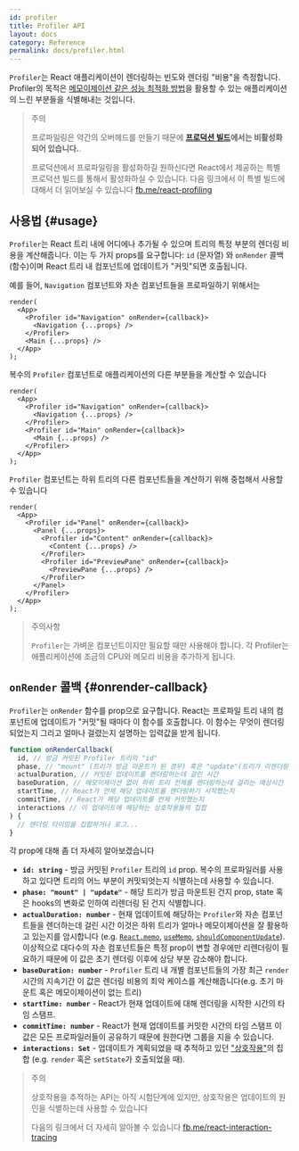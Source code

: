 ```yaml
---
id: profiler
title: Profiler API
layout: docs
category: Reference
permalink: docs/profiler.html
---
```


`Profiler`는 React 애플리케이션이 렌더링하는 빈도와 렌더링 "비용"을 측정합니다.
Profiler의 목적은 [메모이제이션 같은 성능 최적화 방법](/docs/hooks-faq.html#how-to-memoize-calculations)을 활용할 수 있는 애플리케이션의 느린 부분들을 식별해내는 것입니다.

>주의
>
> 프로파일링은 약간의 오버헤드를 만들기 때문에 **[프로덕션 빌드](/docs/optimizing-performance.html#use-the-production-build)에서는 비활성화되어 있습니다.**.
>
>프로덕션에서 프로파일링을 활성화하길 원하신다면 React에서 제공하는 특별 프로덕션 빌드를 통해서 활성화하실 수 있습니다.
>다음 링크에서 이 특별 빌드에 대해서 더 읽어보실 수 있습니다 [fb.me/react-profiling](https://fb.me/react-profiling)

## 사용법 {#usage}

`Profiler`는 React 트리 내에 어디에나 추가될 수 있으며 트리의 특정 부분의 렌더링 비용을 계산해줍니다.
이는 두 가지 props를 요구합니다: `id` (문자열) 와 `onRender` 콜백 (함수)이며 React 트리 내 컴포넌트에 업데이트가 "커밋"되면 호출됩니다.

예를 들어, `Navigation` 컴포넌트와 자손 컴포넌트들을 프로파일하기 위해서는

```js{3}
render(
  <App>
    <Profiler id="Navigation" onRender={callback}>
      <Navigation {...props} />
    </Profiler>
    <Main {...props} />
  </App>
);
```

복수의 `Profiler` 컴포넌트로 애플리케이션의 다른 부분들을 계산할 수 있습니다
```js{3,6}
render(
  <App>
    <Profiler id="Navigation" onRender={callback}>
      <Navigation {...props} />
    </Profiler>
    <Profiler id="Main" onRender={callback}>
      <Main {...props} />
    </Profiler>
  </App>
);
```

`Profiler` 컴포넌트는 하위 트리의 다른 컴포넌트들을 계산하기 위해 중첩해서 사용할 수 있습니다
```js{3,5,8}
render(
  <App>
    <Profiler id="Panel" onRender={callback}>
      <Panel {...props}>
        <Profiler id="Content" onRender={callback}>
          <Content {...props} />
        </Profiler>
        <Profiler id="PreviewPane" onRender={callback}>
          <PreviewPane {...props} />
        </Profiler>
      </Panel>
    </Profiler>
  </App>
);
```

>주의사항
>
>`Profiler`는 가벼운 컴포넌트이지만 필요할 때만 사용해야 합니다. 각 Profiler는 애플리케이션에 조금의 CPU와 메모리 비용을 추가하게 됩니다.

## `onRender` 콜백 {#onrender-callback}

`Profiler`는 `onRender` 함수를 prop으로 요구합니다.
React는 프로파일 트리 내의 컴포넌트에 업데이트가 "커밋"될 때마다 이 함수를 호출합니다.
이 함수는 무엇이 렌더링 되었는지 그리고 얼마나 걸렸는지 설명하는 입력값을 받게 됩니다.

```js
function onRenderCallback(
  id, // 방금 커밋된 Profiler 트리의 "id"
  phase, // "mount" (트리가 방금 마운트가 된 경우) 혹은 "update"(트리가 리렌더링된 경우)
  actualDuration, // 커밋된 업데이트를 렌더링하는데 걸린 시간
  baseDuration, // 메모이제이션 없이 하위 트리 전체를 렌더링하는데 걸리는 예상시간 
  startTime, // React가 언제 해당 업데이트를 렌더링하기 시작했는지
  commitTime, // React가 해당 업데이트를 언제 커밋했는지
  interactions // 이 업데이트에 해당하는 상호작용들의 집합
) {
  // 렌더링 타이밍을 집합하거나 로그...
}
```

각 prop에 대해 좀 더 자세히 알아보겠습니다

* **`id: string`** - 
방금 커밋된 `Profiler` 트리의 `id` prop.
복수의 프로파일러를 사용하고 있다면 트리의 어느 부분이 커밋되엇는지 식별하는데 사용할 수 있습니다.
* **`phase: "mount" | "update"`** -
해당 트리가 방금 마운트된 건지 prop, state 혹은 hooks의 변화로 인하여 리렌더링 된 건지 식별합니다.
* **`actualDuration: number`** -
현재 업데이트에 해당하는 `Profiler`와 자손 컴포넌트들을 렌더하는데 걸린 시간
이것은 하위 트리가 얼마나 메모이제이션을 잘 활용하고 있는지를 암시합니다 (e.g. [`React.memo`](/docs/react-api.html#reactmemo), [`useMemo`](/docs/hooks-reference.html#usememo), [`shouldComponentUpdate`](/docs/hooks-faq.html#how-do-i-implement-shouldcomponentupdate)).
이상적으로 대다수의 자손 컴포넌트들은 특정 prop이 변할 경우에만 리렌더링이 필요하기 때문에 이 값은 초기 렌더링 이후에 상당 부분 감소해야 합니다.
* **`baseDuration: number`** -
`Profiler` 트리 내 개별 컴포넌트들의 가장 최근 `render` 시간의 지속기간
이 값은 렌더링 비용의 최악 케이스를 계산해줍니다(e.g. 초기 마운트 혹은 메모이제이션이 없는 트리)
* **`startTime: number`** -
React가 현재 업데이트에 대해 렌더링을 시작한 시간의 타임 스탬프.
* **`commitTime: number`** -
React가 현재 업데이트를 커밋한 시간의 타임 스탬프
이 값은 모든 프로파일러들이 공유하기 때문에 원한다면 그룹을 지을 수 있습니다.
* **`interactions: Set`** -
업데이트가 계획되었을 때 추적하고 있던 ["상호작용"](https://fb.me/react-interaction-tracing)의 집합 (e.g. `render` 혹은 `setState`가 호출되었을 때).

>주의
>
>상호작용을 추적하는 API는 아직 시험단계에 있지만, 상호작용은 업데이트의 원인을 식별하는데 사용할 수 있습니다
>
>다음의 링크에서 더 자세히 알아볼 수 있습니다 [fb.me/react-interaction-tracing](https://fb.me/react-interaction-tracing)

